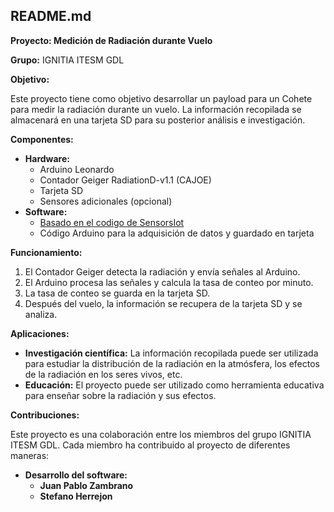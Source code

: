 ## README.md

**Proyecto: Medición de Radiación durante Vuelo**

**Grupo:** IGNITIA ITESM GDL

**Objetivo:**

Este proyecto tiene como objetivo desarrollar un payload para un Cohete para medir la radiación durante un vuelo. La información recopilada se almacenará en una tarjeta SD para su posterior análisis e investigación.

**Componentes:**

* **Hardware:**
    * Arduino Leonardo
    * Contador Geiger RadiationD-v1.1 (CAJOE)
    * Tarjeta SD
    * Sensores adicionales (opcional)
* **Software:**
    * [Basado en el codigo de SensorsIot](https://github.com/SensorsIot/Geiger-Counter-RadiationD-v1.1-CAJOE-/blob/master/simpletest)
    * Código Arduino para la adquisición de datos y guardado en tarjeta

**Funcionamiento:**

1. El Contador Geiger detecta la radiación y envía señales al Arduino.
2. El Arduino procesa las señales y calcula la tasa de conteo por minuto.
3. La tasa de conteo se guarda en la tarjeta SD.
4. Después del vuelo, la información se recupera de la tarjeta SD y se analiza.

**Aplicaciones:**

* **Investigación científica:** La información recopilada puede ser utilizada para estudiar la distribución de la radiación en la atmósfera, los efectos de la radiación en los seres vivos, etc.
* **Educación:** El proyecto puede ser utilizado como herramienta educativa para enseñar sobre la radiación y sus efectos.

**Contribuciones:**

Este proyecto es una colaboración entre los miembros del grupo IGNITIA ITESM GDL. Cada miembro ha contribuido al proyecto de diferentes maneras:

* **Desarrollo del software:**
    * **Juan Pablo Zambrano**
    * **Stefano Herrejon**

